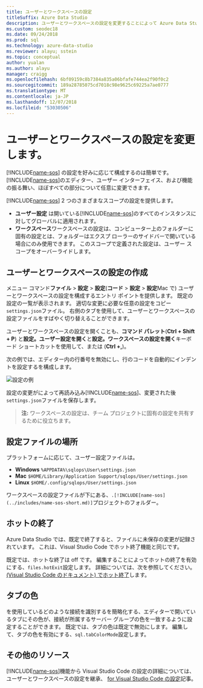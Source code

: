 ```yaml
---
title: ユーザーとワークスペースの設定
titleSuffix: Azure Data Studio
description: ユーザーとワークスペースの設定を変更することによって Azure Data Studio をカスタマイズする方法。
ms.custom: seodec18
ms.date: 09/24/2018
ms.prod: sql
ms.technology: azure-data-studio
ms.reviewer: alayu; sstein
ms.topic: conceptual
author: yualan
ms.author: alayu
manager: craigg
ms.openlocfilehash: 6bf09159c8b7384a835a06bfafe744ea2f90f0c2
ms.sourcegitcommit: 189a28785075cd7018c98e9625c69225a7ae0777
ms.translationtype: MT
ms.contentlocale: ja-JP
ms.lasthandoff: 12/07/2018
ms.locfileid: "53030506"
---
```

# <a name="modify-user-and-workspace-settings"></a>ユーザーとワークスペースの設定を変更します。

[!INCLUDE[name-sos](../includes/name-sos-short.md)] の設定を好みに応じて構成するのは簡単です。 [!INCLUDE[name-sos](../includes/name-sos-short.md)]のエディター、ユーザー インターフェイス、および機能の振る舞い、ほぼすべての部分について任意に変更できます。

[!INCLUDE[name-sos](../includes/name-sos-short.md)] 2 つのさまざまなスコープの設定を提供します。

* **ユーザー設定** は開いている[!INCLUDE[name-sos](../includes/name-sos-short.md)]のすべてのインスタンスに対してグローバルに適用されます。
* **ワークスペース**ワークスペースの設定は、コンピューター上のフォルダーに固有の設定とは、フォルダーはエクスプ ローラーのサイドバーで開いている場合にのみ使用できます。 このスコープで定義された設定は、ユーザー スコープをオーバーライドします。

## <a name="creating-user-and-workspace-settings"></a>ユーザーとワークスペースの設定の作成

メニュー コマンド**ファイル** > **設定** > **設定**(**コード** >  **設定** > **設定**Mac で) ユーザーとワークスペースの設定を構成するエントリ ポイントを提供します。 既定の設定の一覧が表示されます。 適切な変更に必要な任意の設定をコピー`settings.json`ファイル。 右側のタブを使用して、ユーザーとワークスペースの設定ファイルをすばやく切り替えることができます。

ユーザーとワークスペースの設定を開くことも、**コマンド パレット**(**Ctrl + Shift + P**) と**設定。ユーザー設定を開く**と**設定。ワークスペースの設定を開く**キーボード ショートカットを使用して、または (**Ctrl +,**)。

次の例では、エディター内の行番号を無効にし、行のコードを自動的にインデントを設定するを構成します。

![設定の例](media/settings/sample-settings.png)

設定の変更がによって再読み込み[!INCLUDE[name-sos](../includes/name-sos-short.md)]、変更された後`settings.json`ファイルを保存します。

>**注:** ワークスペースの設定は、チーム プロジェクトに固有の設定を共有するために役立ちます。

## <a name="settings-file-locations"></a>設定ファイルの場所

プラットフォームに応じて、ユーザー設定ファイルは。

* **Windows** `%APPDATA%\sqlops\User\settings.json`
* **Mac** `$HOME/Library/Application Support/sqlops/User/settings.json`
* **Linux** `$HOME/.config/sqlops/User/settings.json`

ワークスペースの設定ファイルが下にある、`.[!INCLUDE[name-sos](../includes/name-sos-short.md)]`プロジェクトのフォルダー。

## <a name="hot-exit"></a>ホットの終了

Azure Data Studio では、既定で終了すると、ファイルに未保存の変更が記録されています。 これは、Visual Studio Code でホット終了機能と同じです。

既定では、ホットな終了は off です。 編集することによってホットの終了を有効にする、`files.hotExit`設定します。 詳細については、次を参照してください。 [(Visual Studio Code のドキュメント) でホット終了](https://code.visualstudio.com/docs/editor/codebasics#_hot-exit)します。


## <a name="tab-color"></a>タブの色

を使用しているどのような接続を識別するを簡略化する、エディターで開いているタブにその色が、接続が所属するサーバー グループの色を一致するように設定することができます。 既定では、タブの色は既定で無効にします。 編集して、タブの色を有効にする、`sql.tabColorMode`設定します。

## <a name="additional-resources"></a>その他のリソース

[!INCLUDE[name-sos](../includes/name-sos-short.md)]機能から Visual Studio Code の設定の詳細については、ユーザーとワークスペースの設定を継承、 [for Visual Studio Code の設定](https://code.visualstudio.com/docs/getstarted/settings)記事。
